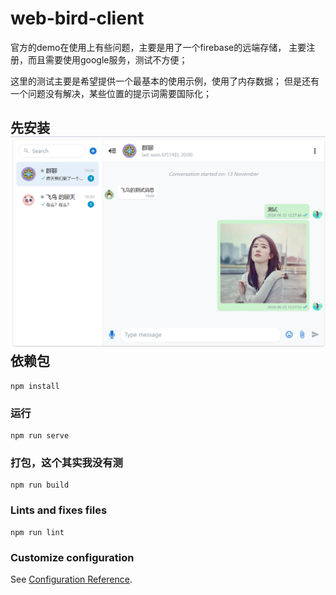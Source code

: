 # web-bird-client
官方的demo在使用上有些问题，主要是用了一个firebase的远端存储，
主要注册，而且需要使用google服务，测试不方便；

这里的测试主要是希望提供一个最基本的使用示例，使用了内存数据；
但是还有一个问题没有解决，某些位置的提示词需要国际化；




## 先安装![](doc/demo.png)依赖包
```
npm install
```

### 运行
```
npm run serve
```

### 打包，这个其实我没有测
```
npm run build
```

### Lints and fixes files
```
npm run lint
```

### Customize configuration
See [Configuration Reference](https://cli.vuejs.org/config/).
